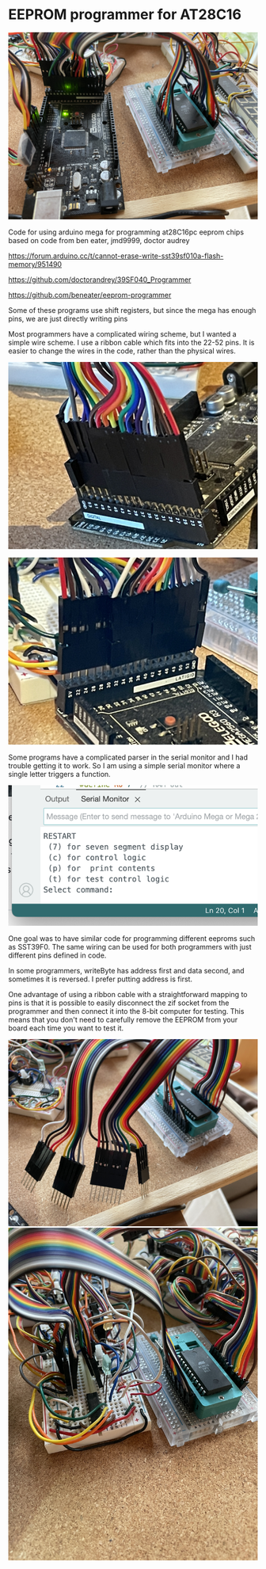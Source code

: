 # EEPROM programmer for AT28C16

![](img/IMG_2682.JPG)

Code for using arduino mega for programming at28C16pc eeprom chips
based on code from ben eater, jmd9999, doctor audrey

https://forum.arduino.cc/t/cannot-erase-write-sst39sf010a-flash-memory/951490

https://github.com/doctorandrey/39SF040_Programmer

https://github.com/beneater/eeprom-programmer

Some of these programs use shift registers, but since the mega has enough pins, we are just directly writing pins

Most programmers have a complicated wiring scheme, but I wanted a simple wire scheme.  I use a ribbon cable which fits into the 22-52 pins.  It is easier to change the wires in the code, rather than the physical wires.

![](img/IMG_2689.JPG)

![](img/IMG_2688.JPG)

Some programs have a complicated parser in the serial monitor and I had trouble getting it to work.  So I am using a simple serial monitor where a single letter triggers a function.  

![](img/menu.png)

One goal was to have similar code for programming different eeproms such as SST39F0.
The same wiring can be used for both programmers with just different pins defined in code.

In some programmers, writeByte has address first and data second, and sometimes it is reversed. I prefer putting address is first.

One advantage of using a ribbon cable with a straightforward mapping to pins is that it is possible to easily disconnect the zif socket from the programmer and then connect it into the 8-bit computer for testing.  This means that you don't need to carefully remove the EEPROM from your board each time you want to test it.

![](img/IMG_2684.jpg)
![](img/IMG_2685.jpg)
